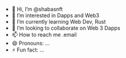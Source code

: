 - 👋 Hi, I’m @shabasnft
- 👀 I’m interested in Dapps and Web3
- 🌱 I’m currently learning Web Dev, Rust
- 💞️ I’m looking to collaborate on Web 3 Dapps
- 📫 How to reach me .email
- 😄 Pronouns: ...
- ⚡ Fun fact: ...

<!---
shabasnft/shabasnft is a ✨ special ✨ repository because its `README.md` (this file) appears on your GitHub profile.
You can click the Preview link to take a look at your changes.
--->

